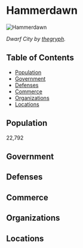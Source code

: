 # Hammerdawn <!-- omit in toc -->

![Hammerdawn](https://images-wixmp-ed30a86b8c4ca887773594c2.wixmp.com/f/b4b6a255-ecbe-45b9-b58c-5d68cecfa683/dgw59f-961c0753-08b4-4a8a-a2de-46d39e29e6d5.jpg?token=eyJ0eXAiOiJKV1QiLCJhbGciOiJIUzI1NiJ9.eyJzdWIiOiJ1cm46YXBwOjdlMGQxODg5ODIyNjQzNzNhNWYwZDQxNWVhMGQyNmUwIiwiaXNzIjoidXJuOmFwcDo3ZTBkMTg4OTgyMjY0MzczYTVmMGQ0MTVlYTBkMjZlMCIsIm9iaiI6W1t7InBhdGgiOiJcL2ZcL2I0YjZhMjU1LWVjYmUtNDViOS1iNThjLTVkNjhjZWNmYTY4M1wvZGd3NTlmLTk2MWMwNzUzLTA4YjQtNGE4YS1hMmRlLTQ2ZDM5ZTI5ZTZkNS5qcGcifV1dLCJhdWQiOlsidXJuOnNlcnZpY2U6ZmlsZS5kb3dubG9hZCJdfQ.Nh6ATEkpt5kT-Q2UINROmHAD0-m32fefuYbOfnajVYk)

*Dwarf City by [thegryph](https://www.deviantart.com/thegryph).*

## Table of Contents <!-- omit in toc -->

- [Population](#Population)
- [Government](#Government)
- [Defenses](#Defenses)
- [Commerce](#Commerce)
- [Organizations](#Organizations)
- [Locations](#Locations)

## Population

22,792

## Government

## Defenses

## Commerce

## Organizations

## Locations
